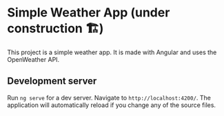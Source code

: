 # Simple Weather App (under construction 🏗️)

This project is a simple weather app. It is made with Angular and uses the OpenWeather API.

## Development server

Run `ng serve` for a dev server. Navigate to `http://localhost:4200/`. The application will automatically reload if you change any of the source files.
